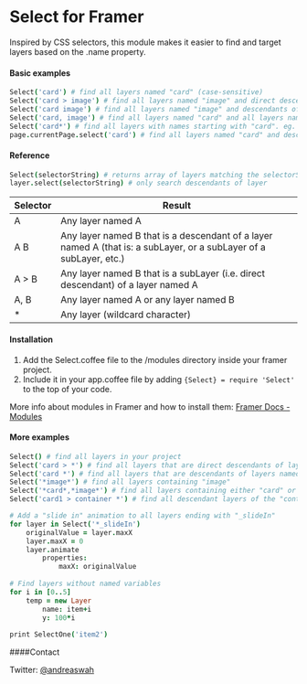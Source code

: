 # Select for Framer

Inspired by CSS selectors, this module makes it easier to find and target layers based on the .name property.

#### Basic examples
```coffeescript
Select('card') # find all layers named "card" (case-sensitive)
Select('card > image') # find all layers named "image" and direct descendants of layers named "card"
Select('card image') # find all layers named "image" and descendants of layers named "container"
Select('card, image') # find all layers named "card" and all layers named "image"
Select('card*') # find all layers with names starting with "card". eg. card1,card2,card3 etc.
page.currentPage.select('card') # find all layers named "card" and descendants of the current page
```
#### Reference
```coffeescript
Select(selectorString) # returns array of layers matching the selectorString
layer.select(selectorString) # only search descendants of layer
```

| Selector      |  Result |
| ------------- | ------------- |
| A    | Any layer named A |
| A B    | Any layer named B that is a descendant of a layer named A (that is: a subLayer, or a subLayer of a subLayer, etc.)  |
| A > B  | Any layer named B that is a subLayer (i.e. direct descendant) of a layer named A  |
| A, B  | Any layer named A or any layer named B |
| *  | Any layer (wildcard character) |

#### Installation

1. Add the Select.coffee file to the /modules directory inside your framer project.
2. Include it in your app.coffee file by adding ```{Select} = require 'Select'``` to the top of your code.

More info about modules in Framer and how to install them: [Framer Docs - Modules](http://framerjs.com/docs/#modules.modules)

#### More examples
```coffeescript
Select() # find all layers in your project
Select('card > *') # find all layers that are direct descendants of layers named "card"
Select('card *') # find all layers that are descendants of layers named "card"
Select('*image*') # find all layers containing "image"
Select('*card*,*image*') # find all layers containing either "card" or "image"
Select('card1 > container *') # find all descendant layers of the "container" inside "card1"

# Add a "slide in" animation to all layers ending with "_slideIn"
for layer in Select('*_slideIn')
    originalValue = layer.maxX
    layer.maxX = 0
    layer.animate
        properties:
            maxX: originalValue
            
# Find layers without named variables
for i in [0..5]
    temp = new Layer
        name: item+i
        y: 100*i
        
print SelectOne('item2')
```

####Contact

Twitter: [@andreaswah](http://twitter.com/andreaswah)
